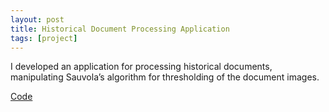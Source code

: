 ```yaml
---
layout: post
title: Historical Document Processing Application
tags: [project]
---
```


I developed an application for processing historical documents, manipulating Sauvola’s algorithm for thresholding of the document images.

<a href="https://github.com/faizanzafar40/HDPA" target="_blank">Code</a>